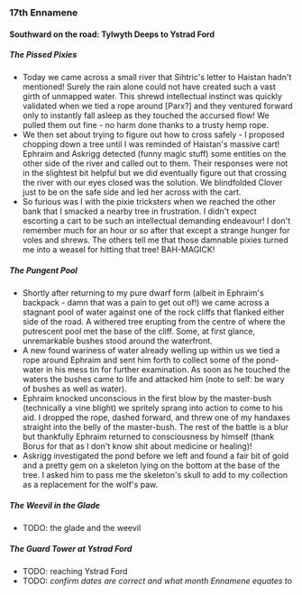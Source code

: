 ### 17th Ennamene
#### Southward on the road: Tylwyth Deeps to Ystrad Ford
##### The Pissed Pixies
* Today we came across a small river that Sihtric's letter to Haistan hadn't mentioned! Surely the rain alone could not have created such a vast girth of unmapped water. This shrewd intellectual instinct was quickly validated when we tied a rope around [Parx?] and they ventured forward only to instantly fall asleep as they touched the accursed flow! We pulled them out fine - no harm done thanks to a trusty hemp rope.
* We then set about trying to figure out how to cross safely - I proposed chopping down a tree until I was reminded of Haistan's massive cart! Ephraim and Askrigg detected (funny magic stuff) some entities on the other side of the river and called out to them. Their responses were not in the slightest bit helpful but we did eventually figure out that crossing the river with our eyes closed was the solution. We blindfolded Clover just to be on the safe side and led her across with the cart.
* So furious was I with the pixie tricksters when we reached the other bank that I smacked a nearby tree in frustration. I didn't expect escorting a cart to be such an intellectual demanding endeavour! I don't remember much for an hour or so after that except a strange hunger for voles and shrews. The others tell me that those damnable pixies turned me into a weasel for hitting that tree! BAH-MAGICK!

##### The Pungent Pool
* Shortly after returning to my pure dwarf form (albeit in Ephraim's backpack - damn that was a pain to get out of!) we came across a stagnant pool of water against one of the rock cliffs that flanked either side of the road. A withered tree erupting from the centre of where the putrescent pool met the base of the cliff. Some, at first glance, unremarkable bushes stood around the waterfront.
* A new found wariness of water already welling up within us we tied a rope around Ephraim and sent him forth to collect some of the pond-water in his mess tin for further examination. As soon as he touched the waters the bushes came to life and attacked him (note to self: be wary of bushes as well as water).
* Ephraim knocked unconscious in the first blow by the master-bush (technically a vine blight) we spritely sprang into action to come to his aid. I dropped the rope, dashed forward, and threw one of my handaxes straight into the belly of the master-bush. The rest of the battle is a blur but thankfully Ephraim returned to consciousness by himself (thank Borus for that as I don't know shit about medicine or healing)!
* Askrigg investigated the pond before we left and found a fair bit of gold and a pretty gem on a skeleton lying on the bottom at the base of the tree. I asked him to pass me the skeleton's skull to add to my collection as a replacement for the wolf's paw.

##### The Weevil in the Glade
* TODO: the glade and the weevil

##### The Guard Tower at Ystrad Ford
* TODO: reaching Ystrad Ford
* TODO: *confirm dates are correct and what month Ennamene equates to*
